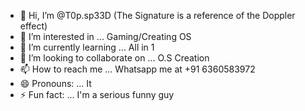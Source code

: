 - 👋 Hi, I’m @T0p.sp33D (The Signature is a reference of the Doppler effect)
- 👀 I’m interested in ... Gaming/Creating OS
- 🌱 I’m currently learning ... All in 1
- 💞️ I’m looking to collaborate on ... O.S Creation
- 📫 How to reach me ... Whatsapp me at +91 6360583972
- 😄 Pronouns: ... It
- ⚡ Fun fact: ... I'm a serious funny guy

<!---
T0psp33d/T0psp33d is a ✨ special ✨ repository because its `README.md` (this file) appears on your GitHub profile.
You can click the Preview link to take a look at your changes.
--->

